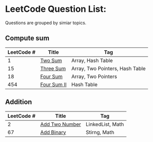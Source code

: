 # LeetCode Question List:

Questions are grouped by simiar topics.

## Compute sum

 LeetCode # | Title | Tag
 -----------| ----- | ---
1 | [Two Sum](_001.md)| Array, Hash Table
15 | [Three Sum](_015.md) | Array, Two Pointers, Hash Table
18 | [Four Sum](_018.md) | Array, Two Pointers
454 | [Four Sum II](_454.md) | Hash Table


## Addition

LeetCode # | Title | Tag
 -----------| ----- | ---
2 | [Add Two Number](_002.md) | LinkedList, Math
67 | [Add Binary](_067.md) | Stirng, Math
